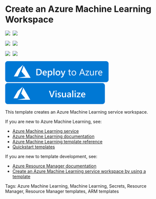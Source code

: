 # Create an Azure Machine Learning Workspace

<IMG SRC="https://azurequickstartsservice.blob.core.windows.net/badges/101-machine-learning-create/PublicLastTestDate.svg" />&nbsp;
<IMG SRC="https://azurequickstartsservice.blob.core.windows.net/badges/101-machine-learning-create/PublicDeployment.svg" />&nbsp;

<IMG SRC="https://azurequickstartsservice.blob.core.windows.net/badges/101-machine-learning-create/FairfaxLastTestDate.svg" />&nbsp;
<IMG SRC="https://azurequickstartsservice.blob.core.windows.net/badges/101-machine-learning-create/FairfaxDeployment.svg" />&nbsp;

<IMG SRC="https://azurequickstartsservice.blob.core.windows.net/badges/101-machine-learning-create/BestPracticeResult.svg" />&nbsp;
<IMG SRC="https://azurequickstartsservice.blob.core.windows.net/badges/101-machine-learning-create/CredScanResult.svg" />&nbsp;

<a href="https://portal.azure.com/#create/Microsoft.Template/uri/https%3A%2F%2Fraw.githubusercontent.com%2FAzure%2Fazure-quickstart-templates%2Fmaster%2F101-machine-learning-create%2Fazuredeploy.json" target="_blank">
    <img src="https://raw.githubusercontent.com/Azure/azure-quickstart-templates/master/1-CONTRIBUTION-GUIDE/images/deploytoazure.svg?sanitize=true"/>
</a>
<a href="http://armviz.io/#/?load=https%3A%2F%2Fraw.githubusercontent.com%2FAzure%2Fazure-quickstart-templates%2Fmaster%2F101-machine-learning-create%2Fazuredeploy.json" target="_blank">
    <img src="https://raw.githubusercontent.com/Azure/azure-quickstart-templates/master/1-CONTRIBUTION-GUIDE/images/visualizebutton.svg?sanitize=true"/>
</a>

This template creates an Azure Machine Learning service workspace.

If you are new to Azure Machine Learning, see:

- [Azure Machine Learning service](https://azure.microsoft.com/services/machine-learning-service/)
- [Azure Machine Learning documentation](https://docs.microsoft.com/azure/machine-learning/)
- [Azure Machine Learning template reference](https://docs.microsoft.com/azure/templates/microsoft.machinelearningservices/allversions)
- [Quickstart templates](https://azure.microsoft.com/resources/templates/)

If you are new to template development, see:

- [Azure Resource Manager documentation](https://docs.microsoft.com/azure/azure-resource-manager/)
- [Create an Azure Machine Learning service workspace by using a template](https://docs.microsoft.com/azure/machine-learning/service/how-to-create-workspace-template)

Tags: Azure Machine Learning, Machine Learning, Secrets, Resource Manager, Resource Manager templates, ARM templates

